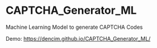 # CAPTCHA_Generator_ML
Machine Learning Model to generate CAPTCHA Codes

Demo: https://dencim.github.io/CAPTCHA_Generator_ML/
